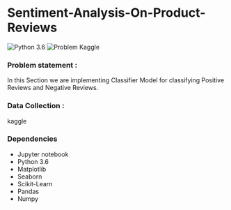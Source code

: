 # Sentiment-Analysis-On-Product-Reviews
![Python 3.6](https://img.shields.io/badge/Python-3.6-brightgreen.svg)    ![Problem Kaggle](https://img.shields.io/badge/Data-Kaggle-orange.svg)

### Problem statement :

In this Section we are implementing Classifier Model for classifying Positive Reviews and Negative Reviews.

### Data Collection :
kaggle

### Dependencies
* Jupyter notebook
* Python 3.6
* Matplotlib
* Seaborn
* Scikit-Learn
* Pandas
* Numpy
